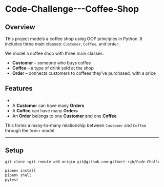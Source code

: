 # Code-Challenge---Coffee-Shop

## Overview
This project models a coffee shop using OOP principles in Python. It includes three main classes: `Customer`, `Coffee`, and `Order`.


We model a coffee shop with three main classes:

- **Customer** – someone who buys coffee
- **Coffee** – a type of drink sold at the shop
- **Order** – connects customers to coffees they’ve purchased, with a price


## Features
-
- A **Customer** can have many **Orders**
- A **Coffee** can have many **Orders**
- An **Order** belongs to one **Customer** and one **Coffee**

This forms a many-to-many relationship between `Customer` and `Coffee` through the `Order` model.

---

## Setup
```bash
git clone <git remote add origin git@github.com:gilbert-rgb/Code-Challenge---Coffee-Shop.git>
   
pipenv install
pipenv shell
pytest
